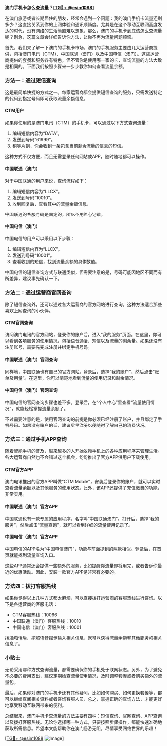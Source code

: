 **澳门手机卡怎么查流量？[[TG💪+ @esim1088](https://t.me/s/esim1088)]**

在澳门旅游或者长期居住的朋友，经常会遇到一个问题：我的澳门手机卡流量还剩多少？这直接关系到你的上网体验和通讯顺畅度。尤其是在这个移动互联网高度发达的时代，没有网络的生活简直难以想象。那么，澳门的手机卡到底该怎么查流量呢？别急，这篇文章会详细告诉你方法，让你不再为流量问题烦恼。

首先，我们来了解一下澳门的手机卡市场。澳门的手机服务主要由几大运营商提供，包括澳门电讯（CTM）、中国联通（澳门）以及中国电信（澳门）。这些运营商提供的套餐和服务各有特色，但不管你是使用哪一家的卡，查询流量的方法大致是相同的。下面我们按照步骤来一步步教你如何查看流量余额。

### 方法一：通过短信查询

这是最简单快捷的方式之一。每家运营商都会提供短信查询的服务，只需发送特定的代码到指定号码即可获取流量余额信息。

#### CTM用户
如果你使用的是澳门电讯（CTM）的手机卡，可以通过以下方式查询流量：

1. 编辑短信内容为“DATA”。
2. 发送到号码“61999”。
3. 稍等片刻，你会收到一条包含当前剩余流量的信息的短信。

这种方式不仅方便，而且无需登录任何网站或APP，随时随地都可以操作。

#### 中国联通（澳门）
对于中国联通的用户来说，查询流程如下：

1. 编辑短信内容为“LLCX”。
2. 发送到号码“10010”。
3. 收到回复后，查看其中的流量余额信息。

中国联通的客服号码是固定的，所以不用担心记错。

#### 中国电信（澳门）
中国电信的用户可以采用以下步骤：

1. 编辑短信内容为“LLCX”。
2. 发送到号码“10001”。
3. 查看收到的短信，找到流量余额的具体数值。

中国电信的短信查询方式与联通类似，但需要注意的是，号码可能因地区不同而有所差异，建议事先确认一下。

### 方法二：通过运营商官网查询

除了短信查询外，还可以通过各大运营商的官方网站进行查询。这种方法适合那些喜欢上网查询的小伙伴。

#### CTM官网查询
访问澳门电讯的官方网站，登录你的账户后，进入“我的服务”页面。在这里，你可以看到各项服务的使用情况，包括语音通话、短信以及流量的剩余量。如果还没有注册账号，需要先完成注册并绑定手机号码。

#### 中国联通（澳门）官网查询
同样地，中国联通也有自己的官方网站。登录后，选择“我的账户”，然后点击“账单及用量”。在这里，你可以清楚地看到流量的使用记录和剩余情况。

#### 中国电信（澳门）官网查询
中国电信的官网查询步骤也差不多。登录后，在“个人中心”里查看“流量使用情况”，就能轻松掌握流量余额了。

不过需要注意的是，使用官网查询的前提是你必须已经注册了账户，并且绑定了手机号码。如果没有账户的话，建议尽早注册以便随时了解自己的消费状况。

### 方法三：通过手机APP查询

随着智能手机的普及，越来越多的人开始依赖手机上的各种应用程序来管理生活。各大运营商自然也不会错过这个机会，纷纷推出了官方APP供用户下载使用。

#### CTM官方APP
澳门电讯推出的官方APP叫做“CTM Mobile”，安装后登录你的账户，就可以实时查看流量余额以及其他服务的使用状态。此外，该APP还提供了充值缴费的功能，非常实用。

#### 中国联通（澳门）官方APP
中国联通也有一款专属的应用程序，名字叫“中国联通澳门”。打开后，选择“我的服务”，然后点击“流量查询”，就可以看到详细的流量使用记录了。

#### 中国电信（澳门）官方APP
中国电信的APP名为“中国电信澳门”，功能与前面提到的两款相似。登录后，在首页就能找到流量查询入口。

这些APP通常还会提供一些额外的服务，比如提醒你流量即将用完，或者告诉你最近的优惠活动。因此，安装一款官方APP是非常有必要的。

### 方法四：拨打客服热线

如果你觉得以上几种方式都太麻烦，可以直接拨打运营商的客服热线进行咨询。以下是各运营商的客服电话：

- CTM客服热线：10066
- 中国联通（澳门）客服热线：10010
- 中国电信（澳门）客服热线：10001

拨通电话后，按照语音提示输入相关信息，就可以获得流量余额和其他服务的相关信息了。

### 小贴士

无论采用哪种方式查询流量，都需要确保你的手机处于联网状态。另外，为了避免不必要的费用支出，建议定期检查流量使用情况，及时调整套餐或者购买额外的流量包。

最后，如果你对澳门的手机卡还有其他疑问，比如如何购买、如何更换套餐等，都可以继续查阅相关资料或者咨询客服人员。总之，掌握正确的查询方法，才能更好地享受移动互联网带来的便利。

总结起来，澳门手机卡查流量的方法主要有四种：短信查询、官网查询、APP查询以及拨打客服热线。无论你选择哪一种方式，只要按照步骤操作，都能快速准确地获取所需信息。希望本文能帮助你在澳门畅游无阻，尽情享受网络世界的乐趣！

[[TG💪+ @esim1088](https://t.me/s/esim1088) ![Image](https://i.postimg.cc/4NQfJmqS/Snipaste-2025-05-13-00-14-12.png)]